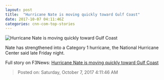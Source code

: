 ```yaml
---
layout: post
title:  "Hurricane Nate is moving quickly toward Gulf Coast"
date: 2017-10-07 04:11:46Z
categories: cnn-com-top-stories
---
```


![Hurricane Nate is moving quickly toward Gulf Coast](http://i2.cdn.cnn.com/cnnnext/dam/assets/171006141804-nicaragua-nate-1005-01-super-tease.jpg)

Nate has strengthened into a Category 1 hurricane, the National Hurricane Center said late Friday night.


Full story on F3News: [Hurricane Nate is moving quickly toward Gulf Coast](http://www.f3nws.com/n/ZfcYbF)

> Posted on: Saturday, October 7, 2017 4:11:46 AM
